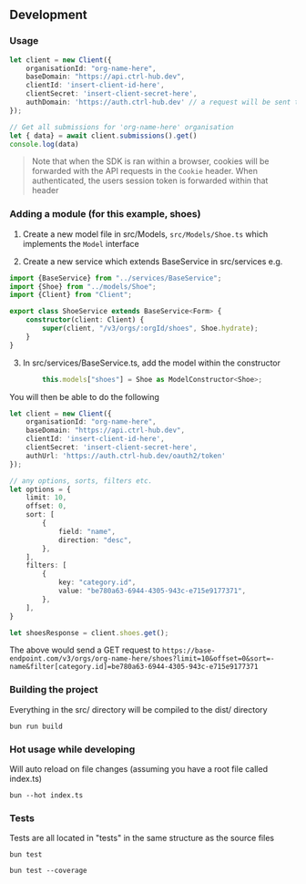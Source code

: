 

## Development

### Usage
```typescript
let client = new Client({
    organisationId: "org-name-here",
    baseDomain: "https://api.ctrl-hub.dev",
    clientId: 'insert-client-id-here',
    clientSecret: 'insert-client-secret-here',
    authDomain: 'https://auth.ctrl-hub.dev' // a request will be sent to https://auth.ctrl-hub.dev/oauth2/token
});

// Get all submissions for 'org-name-here' organisation
let { data} = await client.submissions().get()
console.log(data)
```

> Note that when the SDK is ran within a browser, cookies will be forwarded with the API requests in the `Cookie` header. When authenticated, the users session token is forwarded within that header

### Adding a module (for this example, shoes)
1. Create a new model file in src/Models, `src/Models/Shoe.ts` which implements the `Model` interface

2. Create a new service which extends BaseService in src/services e.g.

```typescript
import {BaseService} from "../services/BaseService";
import {Shoe} from "../models/Shoe";
import {Client} from "Client";

export class ShoeService extends BaseService<Form> {
    constructor(client: Client) {
        super(client, "/v3/orgs/:orgId/shoes", Shoe.hydrate);
    }
}
```

3. In src/services/BaseService.ts, add the model within the constructor 
```typescript
        this.models["shoes"] = Shoe as ModelConstructor<Shoe>;
```

You will then be able to do the following

```typescript
let client = new Client({
    organisationId: "org-name-here",
    baseDomain: "https://api.ctrl-hub.dev",
    clientId: 'insert-client-id-here',
    clientSecret: 'insert-client-secret-here',
    authUrl: 'https://auth.ctrl-hub.dev/oauth2/token'
});

// any options, sorts, filters etc.
let options = {
    limit: 10,
    offset: 0,
    sort: [
        {
            field: "name",
            direction: "desc",
        },
    ],
    filters: [
        {
            key: "category.id",
            value: "be780a63-6944-4305-943c-e715e9177371",
        },
    ],
} 

let shoesResponse = client.shoes.get();
```

The above would send a GET request to `https://base-endpoint.com/v3/orgs/org-name-here/shoes?limit=10&offset=0&sort=-name&filter[category.id]=be780a63-6944-4305-943c-e715e9177371`



### Building the project
Everything in the src/ directory will be compiled to the dist/ directory

`bun run build`

### Hot usage while developing
Will auto reload on file changes (assuming you have a root file called index.ts)

`bun --hot index.ts` 

### Tests
Tests are all located in "tests" in the same structure as the source files

`bun test`

`bun test --coverage`
